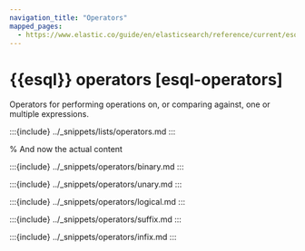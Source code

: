 ```yaml
---
navigation_title: "Operators"
mapped_pages:
  - https://www.elastic.co/guide/en/elasticsearch/reference/current/esql-functions-operators.html#esql-operators
---
```


# {{esql}} operators [esql-operators]

Operators for performing operations on, or comparing against, one or multiple expressions.

:::{include} ../_snippets/lists/operators.md
:::

% And now the actual content

:::{include} ../_snippets/operators/binary.md
:::

:::{include} ../_snippets/operators/unary.md
:::

:::{include} ../_snippets/operators/logical.md
:::

:::{include} ../_snippets/operators/suffix.md
:::

:::{include} ../_snippets/operators/infix.md
:::
